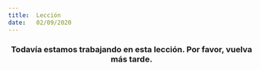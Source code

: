 ```yaml
---
title:  Lección
date:   02/09/2020
---
```


### <center>Todavía estamos trabajando en esta lección. Por favor, vuelva más tarde.</center>